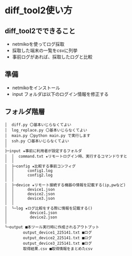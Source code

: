 # diff_tool2使い方

## diff_tool2でできること
* netmikoを使ってログ採取  
* 採取した端末の一覧をcsvに列挙  
* 事前ログがあれば、採取したログと比較  

## 準備
* netmikoをインストール
* input フォルダは以下のログイン情報を修正する

## フォルダ階層
```
│  diff.py 〇基本いじらなくてよい
│  log_replace.py 〇基本いじらなくてよい
│  main.py 〇python main.py で実行します
│  ssh.py 〇基本いじらなくてよい
│
├─input ★事前に利用者が設定するフォルダ
│  │  command.txt ★リモートログイン時、実行するコマンドりすと
│  │
│  ├─config ★比較する事前コンフィグ
│  │      config1.log
│  │      config2.log
│  │
│  ├─device ★リモート接続する機器の情報を記載する(ip,pwなど)
│  │      device1.json
│  │      device2.json
│  │      device3.json
│  │
│  └─log ★ログ比較をする際に情報を記載する()
│          device1.json
│          device2.json
│
└─output ■本ツール実行時に作成されるアウトプット
        output_device1_225141.txt ■ログ
        output_device2_225141.txt ■ログ
        output_device3_225141.txt ■ログ
        取得結果.csv ■取得情報をまとめたcsv
```
